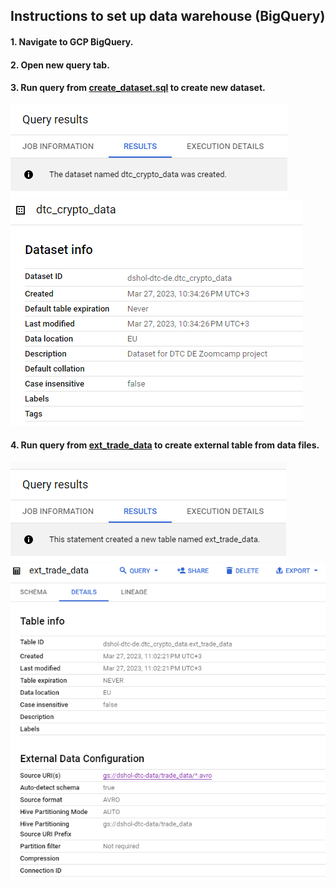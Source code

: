 ## Instructions to set up data warehouse (BigQuery)

#### 1. Navigate to GCP BigQuery.

#### 2. Open new query tab.

#### 3. Run query from [create_dataset.sql](create_dataset.sql) to create new dataset.

![dataset_creation_message](../../assets/bigquery/dataset_creation_message.png)
![dataset_info](../../assets/bigquery/dataset_info.png)

#### 4. Run query from [ext_trade_data](ext_trade_data.sql) to create external table from data files.

![ext_table_creation_message](../../assets/bigquery/ext_table_creation_message.png)
![ext_table_info](../../assets/bigquery/ext_table_info.png)
